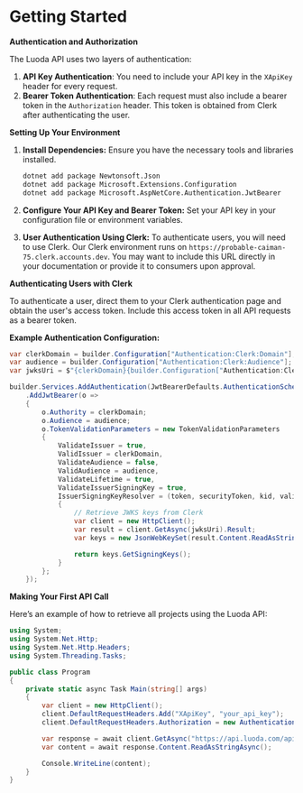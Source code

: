 # Getting Started

**Authentication and Authorization**

The Luoda API uses two layers of authentication:
1. **API Key Authentication**: You need to include your API key in the `XApiKey` header for every request.
2. **Bearer Token Authentication**: Each request must also include a bearer token in the `Authorization` header. This token is obtained from Clerk after authenticating the user.

**Setting Up Your Environment**

1. **Install Dependencies:**
   Ensure you have the necessary tools and libraries installed.

   ```bash
   dotnet add package Newtonsoft.Json
   dotnet add package Microsoft.Extensions.Configuration
   dotnet add package Microsoft.AspNetCore.Authentication.JwtBearer
   ```

2. **Configure Your API Key and Bearer Token:**
   Set your API key in your configuration file or environment variables.

3. **User Authentication Using Clerk:**
   To authenticate users, you will need to use Clerk. Our Clerk environment runs on `https://probable-caiman-75.clerk.accounts.dev`. You may want to include this URL directly in your documentation or provide it to consumers upon approval.

**Authenticating Users with Clerk**

To authenticate a user, direct them to your Clerk authentication page and obtain the user's access token. Include this access token in all API requests as a bearer token.

**Example Authentication Configuration:**

```C#
var clerkDomain = builder.Configuration["Authentication:Clerk:Domain"];
var audience = builder.Configuration["Authentication:Clerk:Audience"];
var jwksUri = $"{clerkDomain}{builder.Configuration["Authentication:Clerk:JWKSUri"]}";

builder.Services.AddAuthentication(JwtBearerDefaults.AuthenticationScheme)
    .AddJwtBearer(o =>
    {
        o.Authority = clerkDomain;
        o.Audience = audience;
        o.TokenValidationParameters = new TokenValidationParameters
        {
            ValidateIssuer = true,
            ValidIssuer = clerkDomain,
            ValidateAudience = false,
            ValidAudience = audience,
            ValidateLifetime = true,
            ValidateIssuerSigningKey = true,
            IssuerSigningKeyResolver = (token, securityToken, kid, validationParameters) =>
            {
                // Retrieve JWKS keys from Clerk
                var client = new HttpClient();
                var result = client.GetAsync(jwksUri).Result;
                var keys = new JsonWebKeySet(result.Content.ReadAsStringAsync().Result);

                return keys.GetSigningKeys();
            }
        };
    });
```

**Making Your First API Call**

Here’s an example of how to retrieve all projects using the Luoda API:

```C#
using System;
using System.Net.Http;
using System.Net.Http.Headers;
using System.Threading.Tasks;

public class Program
{
    private static async Task Main(string[] args)
    {
        var client = new HttpClient();
        client.DefaultRequestHeaders.Add("XApiKey", "your_api_key");
        client.DefaultRequestHeaders.Authorization = new AuthenticationHeaderValue("Bearer", "your_bearer_token");

        var response = await client.GetAsync("https://api.luoda.com/api/v1/projects");
        var content = await response.Content.ReadAsStringAsync();

        Console.WriteLine(content);
    }
}
```